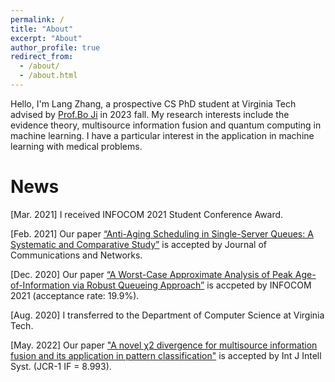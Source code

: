 ```yaml
---
permalink: /
title: "About"
excerpt: "About"
author_profile: true
redirect_from: 
  - /about/
  - /about.html
---
```


Hello, I'm Lang Zhang, a prospective CS PhD student at Virginia Tech advised by [Prof.Bo Ji](https://people.cs.vt.edu/boji/) in 2023 fall. My research interests include the evidence theory, multisource information fusion and quantum computing in machine learning. I have a particular interest in the application in machine learning with medical problems. 






News
======

[Mar. 2021] I received INFOCOM 2021 Student Conference Award.

[Feb. 2021] Our paper [“Anti-Aging Scheduling in Single-Server Queues: A Systematic and Comparative Study”](https://zhongdong1994.github.io/files/JCN_AoI.pdf) is accepted by Journal of Communications and Networks.

[Dec. 2020] Our paper [“A Worst-Case Approximate Analysis of Peak Age-of-Information via Robust Queueing Approach”](https://zhongdong1994.github.io/files/Approximte_Robust-Queueing_Analysis_of_PAoI.pdf) is accpeted by INFOCOM 2021  (acceptance rate: 19.9%).

[Aug. 2020] I transferred to the Department of Computer Science at Virginia Tech. 

[May. 2022] Our paper ["A novel χ2 divergence for multisource information fusion and its application in pattern classification"](https://langzhang-vt.github.io/files/Published_paper-Int_J_of_Intelligent_Sys_2022_Zhang.pdf) is accepted by Int J Intell Syst. (JCR-1 IF = 8.993).
